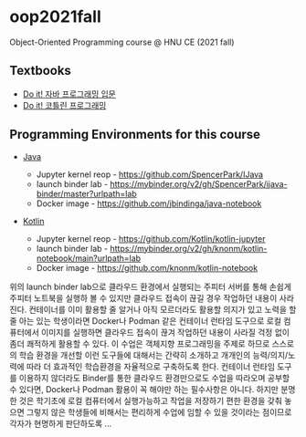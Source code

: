 # oop2021fall
Object-Oriented Programming course @ HNU CE (2021 fall)

## Textbooks
- [Do it! 자바 프로그래밍 입문](http://www.easyspub.co.kr/20_Menu/BookView/267/PUB#tab04)
- [Do it! 코틀린 프로그래밍](http://www.easyspub.co.kr/20_Menu/BookView/312/PUB#tab04)

## Programming Environments for this course

- [Java](https://java.com/)
  - Jupyter kernel reop - https://github.com/SpencerPark/IJava
  - launch binder lab - https://mybinder.org/v2/gh/SpencerPark/ijava-binder/master?urlpath=lab
  - Docker image - https://github.com/jbindinga/java-notebook

- [Kotlin](https://kotlinlang.org/)
  - Jupyter kernel reop - https://github.com/Kotlin/kotlin-jupyter
  - launch binder lab - https://mybinder.org/v2/gh/knonm/kotlin-notebook/main?urlpath=lab
  - Docker image - https://github.com/knonm/kotlin-notebook

위의 launch binder lab으로 클라우드 환경에서 실행되는 주피터 서버를 통해 손쉽게 주피터 노트북을 실행하 볼 수 있지만 클라우드 접속이 끊길 경우 작업하던 내용이 사라진다. 컨테이너를 이미 활용할 줄 알거나 아직 모르더라도 활용할 의지가 있고 노력을 할 줄 아는 있는 학생이라면 Docker나 Podman 같은 컨테이너 런타임 도구으로 로컬 컴퓨터에서 이미지를 실행하면 클라우드 접속이 끊겨 작업하던 내용이 사라질 걱정 없이 좀더 쾌적하게 활용할 수 있다. 이 수업은 객체지향 프로그래밍을 주제로 하므로 스스로의 학습 환경을 개선할 이런 도구들에 대해서는 간략히 소개하고 개개인의 능력/의지/노력에 따라 더 효과적인 학습환경을 자율적으로 구축하도록 한다. 컨테이너 런타임 도구를 이용하지 않더라도 Binder를 통한 클라우드 환경만으로도 수업을 따라오며 공부할 수 있다면, Docker나 Podman 활용이 꼭 해야만 하는 필수사항은 아니다. 하지만 분명한 것은 학기초에 로컬 컴퓨터에서 실행가능하고 작업을 저장하기 편한 환경을 갖춰 놓으면 그렇지 않은 학생들에 비해서는 편리하게 수업에 임할 수 있을 것이라는 점이므로 각자가 현명하게 판단하도록 ...

